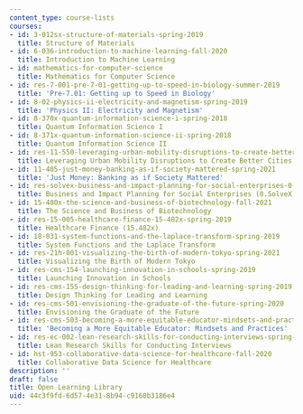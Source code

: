 ```yaml
---
content_type: course-lists
courses:
- id: 3-012sx-structure-of-materials-spring-2019
  title: Structure of Materials
- id: 6-036-introduction-to-machine-learning-fall-2020
  title: Introduction to Machine Learning
- id: mathematics-for-computer-science
  title: Mathematics for Computer Science
- id: res-7-001-pre-7-01-getting-up-to-speed-in-biology-summer-2019
  title: 'Pre-7.01: Getting up to Speed in Biology'
- id: 8-02-physics-ii-electricity-and-magnetism-spring-2019
  title: 'Physics II: Electricity and Magnetism'
- id: 8-370x-quantum-information-science-i-spring-2018
  title: Quantum Information Science I
- id: 8-371x-quantum-information-science-ii-spring-2018
  title: Quantum Information Science II
- id: res-11-550-leveraging-urban-mobility-disruptions-to-create-better-cities-spring-2021
  title: Leveraging Urban Mobility Disruptions to Create Better Cities
- id: 11-405-just-money-banking-as-if-society-mattered-spring-2021
  title: 'Just Money: Banking as if Society Mattered'
- id: res-solvex-business-and-impact-planning-for-social-enterprises-0-solvex-summer-2021
  title: Business and Impact Planning for Social Enterprises (0.SolveX)
- id: 15-480x-the-science-and-business-of-biotechnology-fall-2021
  title: The Science and Business of Biotechnology
- id: res-15-005-healthcare-finance-15-482x-spring-2019
  title: Healthcare Finance (15.482x)
- id: 18-031-system-functions-and-the-laplace-transform-spring-2019
  title: System Functions and the Laplace Transform
- id: res-21h-001-visualizing-the-birth-of-modern-tokyo-spring-2021
  title: Visualizing the Birth of Modern Tokyo
- id: res-cms-154-launching-innovation-in-schools-spring-2019
  title: Launching Innovation in Schools
- id: res-cms-155-design-thinking-for-leading-and-learning-spring-2019
  title: Design Thinking for Leading and Learning
- id: res-cms-501-envisioning-the-graduate-of-the-future-spring-2020
  title: Envisioning the Graduate of the Future
- id: res-cms-503-becoming-a-more-equitable-educator-mindsets-and-practices-spring-2020
  title: 'Becoming a More Equitable Educator: Mindsets and Practices'
- id: res-ec-002-lean-research-skills-for-conducting-interviews-spring-2021
  title: Lean Research Skills for Conducting Interviews
- id: hst-953-collaborative-data-science-for-healthcare-fall-2020
  title: Collaborative Data Science for Healthcare
description: ''
draft: false
title: Open Learning Library
uid: 44c3f9fd-6d57-4e31-8b94-c9160b3186e4
---
```

